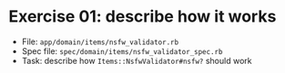 # Exercise 01: describe how it works
- File: `app/domain/items/nsfw_validator.rb`
- Spec file: `spec/domain/items/nsfw_validator_spec.rb`
- Task: describe how `Items::NsfwValidator#nsfw?` should work